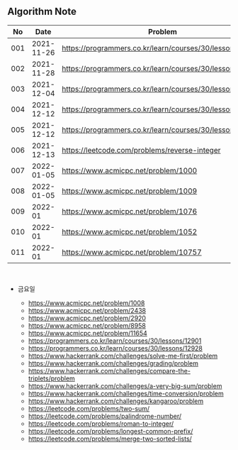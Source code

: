 ## **Algorithm Note**

| No  | Date       | Problem                                                  | Language                         | Time     |
| --- | ---------- | -------------------------------------------------------- | -------------------------------- | -------- |
| 001 | 2021-11-26 | https://programmers.co.kr/learn/courses/30/lessons/12910 | [js](code/pg_12910.js)           | -        |
| 002 | 2021-11-28 | https://programmers.co.kr/learn/courses/30/lessons/77484 | [js](code/pg_77484.js)           | -        |
| 003 | 2021-12-04 | https://programmers.co.kr/learn/courses/30/lessons/68644 | [js](code/pg_68644.js)           | -        |
| 004 | 2021-12-12 | https://programmers.co.kr/learn/courses/30/lessons/64061 | [js](code/pg_64061.js)           | -        |
| 005 | 2021-12-12 | https://programmers.co.kr/learn/courses/30/lessons/42840 | [js](code/pg_42840.js)           | -        |
| 006 | 2021-12-13 | https://leetcode.com/problems/reverse-integer            | [js](code/lt_reverse-integer.js) | -        |
| 007 | 2022-01-05 | https://www.acmicpc.net/problem/1000                     | [js](code/bj_1000.js)            | -        |
| 008 | 2022-01-05 | https://www.acmicpc.net/problem/1009                     | [js](code/bj_1009.js)            | 02:02:14 |
| 009 | 2022-01    | https://www.acmicpc.net/problem/1076                     | [js](code/bj_1076.js)            |          |
| 010 | 2022-01    | https://www.acmicpc.net/problem/1052                     | [js](code/bj_1052.js)            |          |
| 011 | 2022-01    | https://www.acmicpc.net/problem/10757                    | [js](code/bj_10757.js)           |          |

<br>

- 금요일

  - https://www.acmicpc.net/problem/1008
  - https://www.acmicpc.net/problem/2438
  - https://www.acmicpc.net/problem/2920
  - https://www.acmicpc.net/problem/8958
  - https://www.acmicpc.net/problem/11654
  - https://programmers.co.kr/learn/courses/30/lessons/12901
  - https://programmers.co.kr/learn/courses/30/lessons/12928
  - https://www.hackerrank.com/challenges/solve-me-first/problem
  - https://www.hackerrank.com/challenges/grading/problem
  - https://www.hackerrank.com/challenges/compare-the-triplets/problem
  - https://www.hackerrank.com/challenges/a-very-big-sum/problem
  - https://www.hackerrank.com/challenges/time-conversion/problem
  - https://www.hackerrank.com/challenges/kangaroo/problem
  - https://leetcode.com/problems/two-sum/
  - https://leetcode.com/problems/palindrome-number/
  - https://leetcode.com/problems/roman-to-integer/
  - https://leetcode.com/problems/longest-common-prefix/
  - https://leetcode.com/problems/merge-two-sorted-lists/
